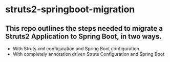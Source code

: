 # struts2-springboot-migration 

## This repo outlines the steps needed to migrate a Struts2 Application to Spring Boot, in two ways.
* With Struts.xml configuration and Spring Boot configuration.
* With completely annotation driven Struts Configuration and Spring Boot